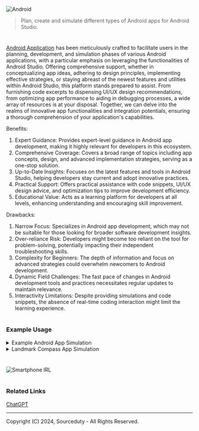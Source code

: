 ![Android](https://github.com/sourceduty/Android_App_Simulator/assets/123030236/6cd7d97f-acd9-410e-a8b7-73f478e2186f)

> Plan, create and simulate different types of Android apps for Android Studio.

#

[Android Application](https://chat.openai.com/g/g-Dg0HK37Q1-android-application) has been meticulously crafted to facilitate users in the planning, development, and simulation phases of various Android applications, with a particular emphasis on leveraging the functionalities of Android Studio. Offering comprehensive support, whether in conceptualizing app ideas, adhering to design principles, implementing effective strategies, or staying abreast of the newest features and utilities within Android Studio, this platform stands prepared to assist. From furnishing code excerpts to dispensing UI/UX design recommendations, from optimizing app performance to aiding in debugging processes, a wide array of resources is at your disposal. Together, we can delve into the realms of innovative app functionalities and integration potentials, ensuring a thorough comprehension of your application's capabilities.

Benefits:

1. Expert Guidance: Provides expert-level guidance in Android app development, making it highly relevant for developers in this ecosystem.
2. Comprehensive Coverage: Covers a broad range of topics including app concepts, design, and advanced implementation strategies, serving as a one-stop solution.
3. Up-to-Date Insights: Focuses on the latest features and tools in Android Studio, helping developers stay current and adopt innovative practices.
4. Practical Support: Offers practical assistance with code snippets, UI/UX design advice, and optimization tips to improve development efficiency.
5. Educational Value: Acts as a learning platform for developers at all levels, enhancing understanding and encouraging skill improvement.

Drawbacks:

1. Narrow Focus: Specializes in Android app development, which may not be suitable for those looking for broader software development insights.
2. Over-reliance Risk: Developers might become too reliant on the tool for problem-solving, potentially impacting their independent troubleshooting skills.
3. Complexity for Beginners: The depth of information and focus on advanced strategies could overwhelm newcomers to Android development.
4. Dynamic Field Challenges: The fast pace of changes in Android development tools and practices necessitates regular updates to maintain relevance.
5. Interactivity Limitations: Despite providing simulations and code snippets, the absence of real-time coding interaction might limit the learning experience.

#
### Example Usage

<details><summary>Example Android App Simulation</summary>

 ```

Creating a simulation for a new Android app is an exciting process! Let's start by outlining the basic steps involved, and then we can dive into the details based on what type of app you're interested in.

1. Conceptualization: First, we need an idea. What is the purpose of your app? Who is it for? What problem does it solve or what need does it fulfill?

2. Design Phase: Once we have a clear concept, we move on to design. This includes planning the User Interface (UI) and User Experience (UX). We'll think about the layout, navigation, and how users will interact with the app.

3. Development Tools: We'll use Android Studio, the official Integrated Development Environment (IDE) for Android app development. It offers a wide range of tools for building apps for every type of Android device.

4. Setting Up the Project: We'll start a new project in Android Studio. This involves choosing a project template, setting the app name, package name, and selecting the minimum API level.

5. Building the UI: Using Android Studio's Layout Editor, we can drag and drop UI components to design the app's screens. We'll need to think about the layout manager (LinearLayout, RelativeLayout, ConstraintLayout, etc.) that best fits our design.

6. Adding Functionality: This involves writing the Kotlin or Java code that defines what happens when users interact with the app. We'll implement event listeners for button clicks, input fields, and other interactive elements.

7. Testing: Android Studio has built-in tools for testing your app on various device emulations, screen sizes, and Android versions. We'll use these to ensure the app works smoothly across different devices.

8. Debugging: As we test, we'll likely encounter bugs. Android Studio's debugger will help us step through our code, examine variables, and understand where things are going wrong.

9. Optimization: Finally, we'll look at ways to make the app run more efficiently, including optimizing performance, reducing battery usage, and minimizing app size.

 ```
 ```

Here's a simplified version of the main components for a "ToDo List" app written in Kotlin, which you can use in Android Studio. This example includes a basic UI layout and some essential functions.

package com.example.todolist

import android.os.Bundle
import android.widget.ArrayAdapter
import android.widget.Button
import android.widget.EditText
import android.widget.ListView
import androidx.appcompat.app.AppCompatActivity

class MainActivity : AppCompatActivity() {

    private lateinit var editText: EditText
    private lateinit var addButton: Button
    private lateinit var listView: ListView
    private val todoItems = ArrayList<String>()
    private lateinit var adapter: ArrayAdapter<String>

    override fun onCreate(savedInstanceState: Bundle?) {
        super.onCreate(savedInstanceState)
        setContentView(R.layout.activity_main)

        editText = findViewById(R.id.editTextTask)
        addButton = findViewById(R.id.addButton)
        listView = findViewById(R.id.listViewTasks)

        adapter = ArrayAdapter(this, android.R.layout.simple_list_item_1, todoItems)
        listView.adapter = adapter

        addButton.setOnClickListener {
            addTask()
        }

        listView.setOnItemClickListener { _, _, position, _ ->
            removeTask(position)
        }
    }

    private fun addTask() {
        val task = editText.text.toString()
        if (task.isNotEmpty()) {
            todoItems.add(task)
            adapter.notifyDataSetChanged() // Refresh the list view
            editText.text.clear() // Clear the input box
        }
    }

    private fun removeTask(position: Int) {
        todoItems.removeAt(position)
        adapter.notifyDataSetChanged() // Refresh the list view
    }
}
 ```
 ```
And here's a very basic XML layout for the activity_main.xml:

<?xml version="1.0" encoding="utf-8"?>
<RelativeLayout xmlns:android="http://schemas.android.com/apk/res/android"
    android:layout_width="match_parent"
    android:layout_height="match_parent"
    android:padding="16dp">

    <EditText
        android:id="@+id/editTextTask"
        android:layout_width="match_parent"
        android:layout_height="wrap_content"
        android:hint="Enter a task" />

    <Button
        android:id="@+id/addButton"
        android:layout_width="wrap_content"
        android:layout_height="wrap_content"
        android:layout_below="@id/editTextTask"
        android:text="Add Task" />

    <ListView
        android:id="@+id/listViewTasks"
        android:layout_width="match_parent"
        android:layout_height="wrap_content"
        android:layout_below="@id/addButton" />

</RelativeLayout>

 ```

</details>

<details><summary>Landmark Compass App Simulation</summary>

 ```

Landmark Compass will utilize GPS and compass functionalities to point users in the direction of nearby landmarks. It will display the name and distance to each landmark and provide the exact coordinates for enthusiasts and professionals.

Key Features:

1. Landmark Detection: Utilize location-based services to identify nearby landmarks.
2. Compass Navigation: A compass UI that dynamically points towards the selected landmark.
3. Landmark Details: Show details such as the name, distance, and coordinates.
4. User Preferences: Allow users to filter landmarks by type or distance.

Implementation Strategy:

Step 1: Setup Android Studio Project
- Create a new Android Studio project.
- Choose the "Basic Activity" template for simplicity.

Step 2: Permissions and Services
- Request necessary permissions in AndroidManifest.xml for Location and Internet.
  <uses-permission android:name="android.permission.ACCESS_FINE_LOCATION" />
  <uses-permission android:name="android.permission.INTERNET" />

- Integrate Google Maps API for obtaining landmark data and showing maps if needed.
- Use the Location API to get the user's current location.

Step 3: Designing the UI
- MainActivity: This will house the compass and a list of nearby landmarks. Use a RecyclerView for listing landmarks and a custom compass view.
- LandmarkDetailActivity: Shows detailed information about the selected landmark.

Step 4: Implementing the Compass
- Use the SensorManager to access the device's physical compass.
- Implement a custom View that draws the compass arrow pointing towards the selected landmark based on the user's orientation and the bearing to the landmark.

Step 5: Fetching Landmark Data
- Use a third-party API or dataset for landmark information. Google Places API could be a good start.
- Implement a service to fetch nearby landmarks based on the user's location.

Step 6: Putting It All Together
- Implement logic to select a landmark from the list and update the compass direction accordingly.
- Display landmark details, including coordinates, when a landmark is selected.

Sample Code Snippet:
For fetching the user's location and updating the UI, you might have something like this:

LocationManager locationManager = (LocationManager) getSystemService(Context.LOCATION_SERVICE);
LocationListener locationListener = new LocationListener() {
    public void onLocationChanged(Location location) {
        // Called when a new location is found by the network location provider.
        updateLandmarkList(location);
        updateCompassDirection(location);
    }

    public void onStatusChanged(String provider, int status, Bundle extras) {}

    public void onProviderEnabled(String provider) {}

    public void onProviderDisabled(String provider) {}
};

// Request location updates
locationManager.requestLocationUpdates(LocationManager.NETWORK_PROVIDER, 0, 0, locationListener);

 ```

</details>

#

![Smartphone IRL](https://github.com/user-attachments/assets/d1c5ac4b-b50a-4ffc-acf2-90db33b019bc)

#
### Related Links

[ChatGPT](https://github.com/sourceduty/ChatGPT)

***
Copyright (C) 2024, Sourceduty - All Rights Reserved.
